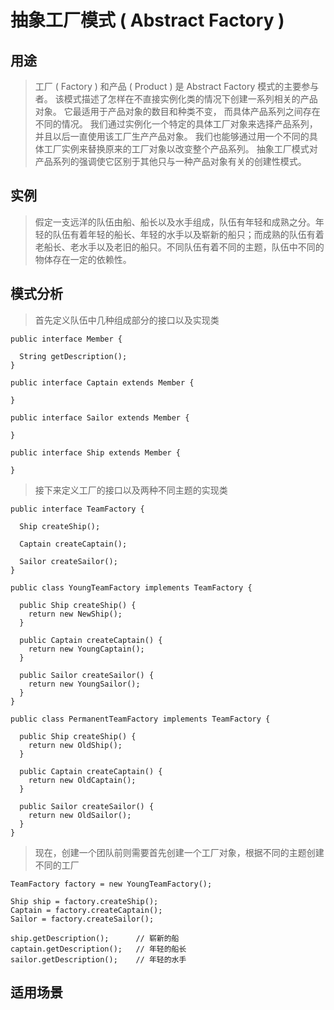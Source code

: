 # 抽象工厂模式 ( Abstract Factory )

## 用途

> 工厂 ( Factory ) 和产品 ( Product ) 是 Abstract Factory 模式的主要参与者。 该模式描述了怎样在不直接实例化类的情况下创建一系列相关的产品对象。 它最适用于产品对象的数目和种类不变， 而具体产品系列之间存在不同的情况。 我们通过实例化一个特定的具体工厂对象来选择产品系列， 并且以后一直使用该工厂生产产品对象。 我们也能够通过用一个不同的具体工厂实例来替换原来的工厂对象以改变整个产品系列。 抽象工厂模式对产品系列的强调使它区别于其他只与一种产品对象有关的创建性模式。

## 实例

> 假定一支远洋的队伍由船、船长以及水手组成，队伍有年轻和成熟之分。年轻的队伍有着年轻的船长、年轻的水手以及崭新的船只；而成熟的队伍有着老船长、老水手以及老旧的船只。不同队伍有着不同的主题，队伍中不同的物体存在一定的依赖性。

## 模式分析

> 首先定义队伍中几种组成部分的接口以及实现类

```
public interface Member {

  String getDescription();
}

public interface Captain extends Member {

}

public interface Sailor extends Member {

}

public interface Ship extends Member {

}
```

> 接下来定义工厂的接口以及两种不同主题的实现类

```
public interface TeamFactory {

  Ship createShip();

  Captain createCaptain();

  Sailor createSailor();
}
```
```
public class YoungTeamFactory implements TeamFactory {

  public Ship createShip() {
    return new NewShip();
  }

  public Captain createCaptain() {
    return new YoungCaptain();
  }

  public Sailor createSailor() {
    return new YoungSailor();
  }
}
```
```
public class PermanentTeamFactory implements TeamFactory {

  public Ship createShip() {
    return new OldShip();
  }

  public Captain createCaptain() {
    return new OldCaptain();
  }

  public Sailor createSailor() {
    return new OldSailor();
  }
}
```

> 现在，创建一个团队前则需要首先创建一个工厂对象，根据不同的主题创建不同的工厂

```
TeamFactory factory = new YoungTeamFactory();

Ship ship = factory.createShip();
Captain = factory.createCaptain();
Sailor = factory.createSailor();

ship.getDescription();      // 崭新的船
captain.getDescription();   // 年轻的船长
sailor.getDescription();    // 年轻的水手
```

## 适用场景
